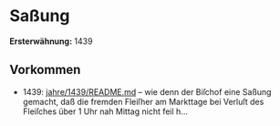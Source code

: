 # Saßung

**Ersterwähnung:** 1439

## Vorkommen
- 1439: [jahre/1439/README.md](../jahre/1439/README.md) – wie denn der Biſchof
eine Saßung gemacht, daß die fremden Fleiſher am
Markttage bei Verluſt des Fleiſches über 1 Uhr nah
Mittag nicht feil h...
